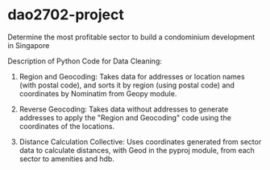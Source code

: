 # dao2702-project
Determine the most profitable sector to build a condominium development in Singapore

Description of Python Code for Data Cleaning:

1. Region and Geocoding: Takes data for addresses or location names (with postal code), and sorts it by region (using postal code) and coordinates by Nominatim from Geopy module.

2. Reverse Geocoding: Takes data without addresses to generate addresses to apply the "Region and Geocoding" code using the coordinates of the locations.

3. Distance Calculation Collective: Uses coordinates generated from sector data to calculate distances, with Geod in the pyproj module, from each sector to amenities and hdb.
